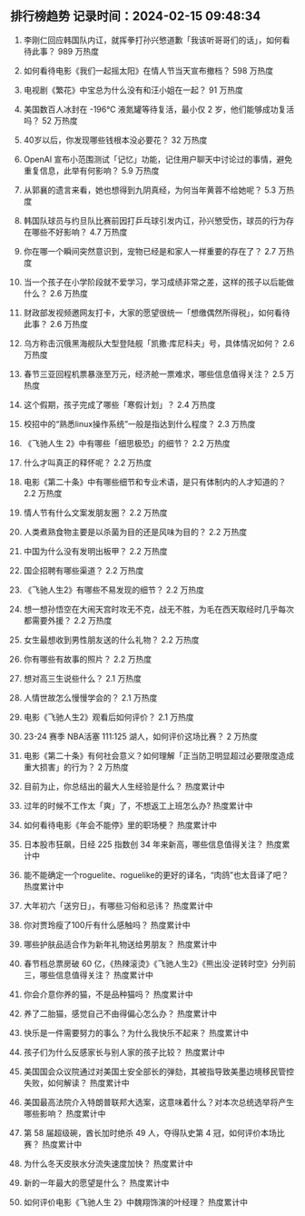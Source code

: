 
## 排行榜趋势 记录时间：2024-02-15 09:48:34
  
  1. 李刚仁回应韩国队内讧，就挥拳打孙兴慜道歉「我该听哥哥们的话」，如何看待此事？ 989 万热度
    
  2. 如何看待电影《我们一起摇太阳》在情人节当天宣布撤档？ 598 万热度
    
  3. 电视剧《繁花》中宝总为什么没有和汪小姐在一起？ 91 万热度
    
  4. 美国数百人冰封在 -196℃ 液氮罐等待复活，最小仅 2 岁，他们能够成功复活吗？ 52 万热度
    
  5. 40岁以后，你发现哪些钱根本没必要花？ 32 万热度
    
  6. OpenAI 宣布小范围测试「记忆」功能，记住用户聊天中讨论过的事情，避免重复信息，此举有何影响？ 5.9 万热度
    
  7. 从郭襄的遗言来看，她也想得到九阴真经，为何当年黄蓉不给她呢？ 5.3 万热度
    
  8. 韩国队球员与约旦队比赛前因打乒乓球引发内讧，孙兴慜受伤，球员的行为存在哪些不好影响？ 4.7 万热度
    
  9. 你在哪一个瞬间突然意识到，宠物已经是和家人一样重要的存在了？ 2.7 万热度
    
  10. 当一个孩子在小学阶段就不爱学习，学习成绩非常之差，这样的孩子以后能做什么？ 2.6 万热度
    
  11. 财政部发视频邀网友打卡，大家的愿望很统一「想缴偶然所得税」，如何看待此事？ 2.6 万热度
    
  12. 乌方称击沉俄黑海舰队大型登陆舰「凯撒·库尼科夫」号，具体情况如何？ 2.6 万热度
    
  13. 春节三亚回程机票暴涨至万元，经济舱一票难求，哪些信息值得关注？ 2.5 万热度
    
  14. 这个假期，孩子完成了哪些「寒假计划」？ 2.4 万热度
    
  15. 校招中的“熟悉linux操作系统”一般是指达到什么程度？ 2.3 万热度
    
  16. 《飞驰人生 2》中有哪些「细思极恐」的细节？ 2.2 万热度
    
  17. 什么才叫真正的释怀呢？ 2.2 万热度
    
  18. 电影《第二十条》中有哪些细节和专业术语，是只有体制内的人才知道的？ 2.2 万热度
    
  19. 情人节有什么文案发朋友圈？ 2.2 万热度
    
  20. 人类煮熟食物主要是以杀菌为目的还是风味为目的？ 2.2 万热度
    
  21. 中国为什么没有发明出板甲？ 2.2 万热度
    
  22. 国企招聘有哪些渠道？ 2.2 万热度
    
  23. 《飞驰人生2》有哪些不易发现的细节？ 2.2 万热度
    
  24. 想一想孙悟空在大闹天宫时攻无不克，战无不胜，为毛在西天取经时几乎每次都需要外援？ 2.2 万热度
    
  25. 女生最想收到男性朋友送的什么礼物？ 2.2 万热度
    
  26. 你有哪些有故事的照片？ 2.2 万热度
    
  27. 想对高三生说些什么？ 2.1 万热度
    
  28. 人情世故怎么慢慢学会的？ 2.1 万热度
    
  29. 电影《飞驰人生2》观看后如何评价？ 2.1 万热度
    
  30. 23-24 赛季 NBA活塞 111:125 湖人，如何评价这场比赛？ 2 万热度
    
  31. 电影《第二十条》有何社会意义？如何理解「正当防卫明显超过必要限度造成重大损害」的行为？ 2 万热度
    
  32. 目前为止，你总结出的最大人生经验是什么？ 热度累计中
    
  33. 过年的时候不工作太「爽」了，不想返工上班怎么办? 热度累计中
    
  34. 如何看待电影《年会不能停》里的职场梗？ 热度累计中
    
  35. 日本股市狂飙，日经 225 指数创 34 年来新高，哪些信息值得关注？ 热度累计中
    
  36. 能不能确定一个roguelite、roguelike的更好的译名，“肉鸽”也太音译了吧？ 热度累计中
    
  37. 大年初六「送穷日」，有哪些习俗和忌讳？ 热度累计中
    
  38. 你对贾玲瘦了100斤有什么感触吗？ 热度累计中
    
  39. 哪些护肤品适合作为新年礼物送给男朋友？ 热度累计中
    
  40. 春节档总票房破 60 亿，《热辣滚烫》《飞驰人生2》《熊出没·逆转时空》分列前三，哪些信息值得关注？ 热度累计中
    
  41. 你会介意你养的猫，不是品种猫吗？ 热度累计中
    
  42. 养了二胎猫，感觉自己不由得偏心怎么办？ 热度累计中
    
  43. 快乐是一件需要努力的事么？为什么我快乐不起来？ 热度累计中
    
  44. 孩子们为什么反感家长与别人家的孩子比较？ 热度累计中
    
  45. 美国国会众议院通过对美国土安全部长的弹劾，其被指导致美墨边境移民管控失败，如何解读？ 热度累计中
    
  46. 美国最高法院介入特朗普联邦大选案，这意味着什么？对本次总统选举将产生哪些影响？ 热度累计中
    
  47. 第 58 届超级碗，酋长加时绝杀 49 人，夺得队史第 4 冠，如何评价本场比赛？ 热度累计中
    
  48. 为什么冬天皮肤水分流失速度加快？ 热度累计中
    
  49. 新的一年最大的愿望是什么？ 热度累计中
    
  50. 如何评价电影《飞驰人生 2》中魏翔饰演的叶经理？ 热度累计中
    